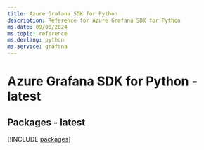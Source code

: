 ```yaml
---
title: Azure Grafana SDK for Python
description: Reference for Azure Grafana SDK for Python
ms.date: 09/06/2024
ms.topic: reference
ms.devlang: python
ms.service: grafana
---
```

# Azure Grafana SDK for Python - latest
## Packages - latest
[!INCLUDE [packages](grafana-index.md)]